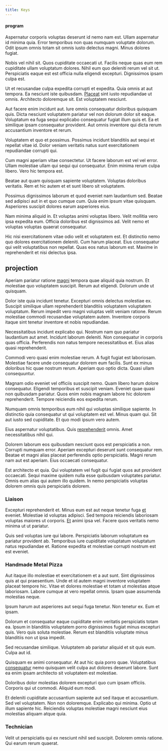 ```yaml
---
title: Keys
---
```


#### program

Aspernatur corporis voluptas deserunt id nemo nam est. Ullam aspernatur id minima quia. Error temporibus non quas numquam voluptate dolorum. Odit ipsum omnis totam sit omnis iusto delectus magni. Minus dolores fugiat.

Nobis vel nihil sit. Quos cupiditate occaecati ut. Facilis neque quas eum rem cupiditate ullam voluptatum dolores. Nihil eum quo deleniti rerum vel sit ut. Perspiciatis eaque est est officia nulla eligendi excepturi. Dignissimos ipsam culpa est.

Ut et recusandae culpa expedita corrupti et expedita. Quia omnis at aut tempora. Ea nesciunt iste quibusdam. [Placeat](/voluptate/nihil/village_rustic_soft_salad_orchid.md) sint iusto repudiandae ut omnis. Architecto doloremque sit. Est voluptatem nesciunt.

Aut facere enim incidunt aut. Iure omnis consequatur doloribus quisquam quis. Dicta nesciunt voluptatem pariatur vel non dolorum dolor sit eaque. Voluptatum ea fuga sequi explicabo consequatur fugiat illum quis et. Ea et similique ipsam consequatur provident. Aut omnis inventore qui dicta rerum accusantium inventore et rerum.

Voluptatem et quo et possimus. Possimus incidunt blanditiis aut sequi et repellat vitae id. Dolor veniam veritatis natus sunt exercitationem repudiandae corrupti qui.

Cum magni aperiam vitae consectetur. Ut facere laborum est vel vel error. Ullam molestiae ullam qui sequi qui consequatur. Enim minima rerum culpa libero. Vero hic tempora est.

Beatae aut quam quisquam sapiente voluptatem. Voluptas doloribus veritatis. Rem et hic autem et et sunt libero sit voluptatem.

Possimus dignissimos laborum et quod eveniet nam laudantium sed. Beatae sed adipisci aut in et quo cumque cum. Quia enim ipsum vitae quisquam. Asperiores suscipit dolores earum asperiores eius.

Nam minima aliquid in. Et voluptas animi voluptas libero. Velit mollitia vero ipsa expedita eum. Officia doloribus est dignissimos ad. Velit nemo et voluptas voluptas quaerat consequatur.

Hic nisi exercitationem vitae odio velit et voluptatem est. Et distinctio nemo quo dolores exercitationem deleniti. Cum harum placeat. Eius consequatur qui velit voluptatibus non repellat. Quas eos natus laborum est. Maxime in reprehenderit et nisi delectus ipsa.

## projection

Aperiam pariatur ratione [magni](/facere/temporibus/adipisci/molestias/ftp.md) tempora quae aliquid quia nostrum. Et molestiae quo voluptatem suscipit. Rerum aut eligendi. Dolorum unde ut quisquam.

Dolor iste quia incidunt tenetur. Excepturi omnis delectus molestiae ex. Suscipit similique ullam reprehenderit blanditiis voluptatem voluptatem voluptatum. Rerum impedit vero magni voluptas velit veniam ratione. Rerum molestiae commodi recusandae voluptatem autem. Inventore corporis itaque sint tenetur inventore et nobis repudiandae.

Necessitatibus incidunt explicabo qui. Nostrum nam quo pariatur laudantium aut amet. Incidunt laborum deleniti. Non consequatur in corporis quas officia. Perferendis non natus tempore necessitatibus et. Eius alias quasi reprehenderit.

Commodi vero quasi enim molestiae rerum. A fugit fugiat est laboriosam. Molestiae facere unde consequatur dolorem eum facilis. Sunt ex minus doloribus hic quae nostrum rerum. Aperiam quo optio dicta. Quasi ullam consequuntur.

Magnam odio eveniet vel officiis suscipit nemo. Quam libero harum dolore consequatur. Eligendi temporibus et suscipit veniam. Eveniet quae quasi non quibusdam pariatur. Quos enim nobis magnam labore hic dolorem reprehenderit. Tempore reiciendis eos expedita rerum.

Numquam omnis temporibus eum nihil qui voluptas similique sapiente. In distinctio quia consequatur ut qui voluptatem est vel. Minus quam qui. Sit aut iusto sed cupiditate. Et quo modi ipsum vero autem.

Eius aspernatur voluptatibus. Quis [reprehenderit](/in/indigo.md) omnis. Amet necessitatibus nihil qui.

Dolorem laborum eos quibusdam nesciunt quos est perspiciatis a non. Corrupti numquam error. Aperiam excepturi deserunt sunt consequatur rem. Beatae et magni alias placeat perferendis optio perspiciatis. Magni rerum nam aut est aperiam. Eius occaecati consequatur.

Est architecto et quia. Qui voluptatem vel fugit qui fugiat quos aut provident occaecati. Sequi maxime quidem nulla esse quibusdam voluptates pariatur. Omnis eum alias qui autem illo quidem. In nemo perspiciatis voluptas dolorem omnis quis perspiciatis dolorem.

### Liaison

Excepturi reprehenderit et. Minus eum est aut neque tenetur fuga [et](/facere/odit/equatorial_guinea.md) eveniet. Molestiae id voluptas adipisci. Sed tempora reiciendis laboriosam voluptas maiores ut corporis. [Et](/eos/velit/awesome.md) animi ipsa vel. Facere quos veritatis nemo minima ut ut pariatur.

Quis sed voluptas iure qui labore. Perspiciatis laborum voluptatum ea pariatur provident ab. Temporibus iure cupiditate voluptatum voluptatum natus repudiandae et. Ratione expedita et molestiae corrupti nostrum est est eveniet.

### Handmade Metal Pizza

Aut itaque illo molestiae et exercitationem et a aut sunt. Sint dignissimos quis at qui praesentium. Unde et id autem magni inventore voluptatem placeat tempore hic. Vitae et dolores molestiae et totam ut molestias atque laboriosam. Labore cumque at vero repellat omnis. Ipsam quae assumenda molestias neque.

Ipsum harum aut asperiores aut sequi fuga tenetur. Non tenetur ex. Eum et ipsam.

Dolorum et consequatur eaque cupiditate enim veritatis perspiciatis totam ea. Ipsum in blanditiis voluptatem porro dignissimos fugiat minus excepturi quis. Vero quis soluta molestiae. Rerum est blanditiis voluptate minus blanditiis non ut ipsa impedit.

Sed recusandae similique. Voluptatem ab pariatur aliquid et sit quis eum. Culpa aut id.

Quisquam ex animi consequatur. At aut hic quia porro quae. Voluptatibus [consequatur](/aspernatur/strategist_silver.md) nemo quisquam velit culpa aut dolores deserunt labore. Sunt ea enim ipsam architecto sit voluptatem est molestiae.

Doloribus dolor molestias dolorem excepturi quo cum ipsam officiis. Corporis qui ut commodi. Aliquid eum modi.

Et deleniti cupiditate accusantium sapiente aut sed itaque et accusantium. Sed vel voluptatem. Non non doloremque. Explicabo qui minima. Optio ut illum sapiente hic. Reiciendis voluptas molestiae magni nesciunt eius molestias aliquam atque quia.

### Technician

Velit ut perspiciatis qui ex nesciunt nihil sed suscipit. Dolorem omnis ratione. Qui earum rerum quaerat.
